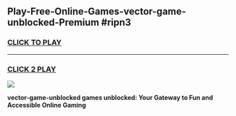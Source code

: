
## Play-Free-Online-Games-vector-game-unblocked-Premium #ripn3
<h3>
<a href="https://premium.freeplayer.one?title=vector-game-unblocked&ref=8M">CLICK TO PLAY</a></h3>
<hr>

<h3>
<a href="https://premium.freeplayer.one?title=vector-game-unblocked&ref=8M">CLICK 2 PLAY</a>
  
</h3>

<a href="https://premium.freeplayer.one?title=vector-game-unblocked&ref=8M"><img src="https://clearcache.store/games.png"></a>


**vector-game-unblocked games unblocked: Your Gateway to Fun and Accessible Online Gaming**
